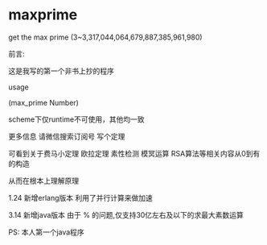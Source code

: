 # maxprime

get the max prime (3~3,317,044,064,679,887,385,961,980)

前言:

这是我写的第一个非书上抄的程序

usage

(max_prime Number)

scheme下仅runtime不可使用，其他均一致

更多信息   请微信搜索订阅号   写个定理

可看到关于费马小定理 欧拉定理  素性检测  模冥运算 RSA算法等相关内容从0到有的构造

从而在根本上理解原理


1.24 新增erlang版本
利用了并行计算来做加速

3.14 新增java版本
由于 % 的问题,仅支持30亿左右及以下的求最大素数运算

PS:
本人第一个java程序